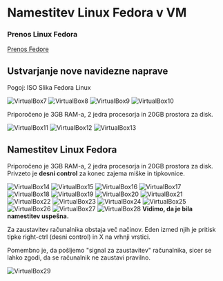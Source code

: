 # Namestitev Linux Fedora v VM

### Prenos Linux Fedora

[Prenos Fedore](https://getfedora.org/en/workstation/download/)

## Ustvarjanje nove navidezne naprave
Pogoj: ISO Slika Fedora Linux

![VirtualBox7](./slike/7.png)
![VirtualBox8](./slike/8.png)
![VirtualBox9](./slike/9.png)
![VirtualBox10](./slike/10.png)

Priporočeno je 3GB RAM-a, 2 jedra procesorja in 20GB prostora za disk.

![VirtualBox11](./slike/11.png)
![VirtualBox12](./slike/12.png)
![VirtualBox13](./slike/13.png)

## Namestitev Linux Fedora

Priporočeno je 3GB RAM-a, 2 jedra procesorja in 20GB prostora za disk.
Privzeto je **desni control** za konec zajema miške in tipkovnice.

![VirtualBox14](./slike/14.png)
![VirtualBox15](./slike/15.png)
![VirtualBox16](./slike/16.png)
![VirtualBox17](./slike/17.png)
![VirtualBox18](./slike/18.png)
![VirtualBox19](./slike/19.png)
![VirtualBox20](./slike/20.png)
![VirtualBox21](./slike/21.png)
![VirtualBox22](./slike/22.png)
![VirtualBox23](./slike/23.png)
![VirtualBox24](./slike/24.png)
![VirtualBox25](./slike/25.png)
![VirtualBox26](./slike/26.png)
![VirtualBox27](./slike/27.png)
![VirtualBox28](./slike/28.png)
**Vidimo, da je bila namestitev uspešna.**

Za zaustavitev računalnika obstaja več načinov. Eden izmed njih je pritisk tipke right-ctrl (desni control) in X na vrhnji vrstici.

Pomembno je, da pošljemo "signal za zaustavitev" računalnika, sicer se lahko zgodi, da se računalnik ne zaustavi pravilno.  

![VirtualBox29](./slike/29.png)
